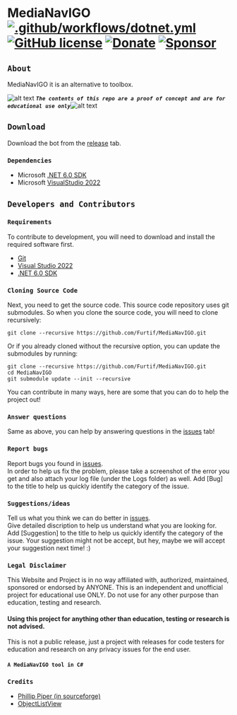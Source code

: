 <!-- define variables -->
[1.1]: http://i.imgur.com/M4fJ65n.png (ATTENTION)

MediaNavIGO <br /><!--[![Build status](https://ci.appveyor.com/api/projects/status/fsp470bmrsl64kyp/branch/master?svg=true)](https://ci.appveyor.com/project/RocketBot/MediaNavIGO/branch/master) [![Github All Releases](https://img.shields.io/github/downloads/Furtif/MediaNavIGO/total.svg?maxAge=750)](https://github.com/Furtif/MediaNavIGO/releases) -->
[![.github/workflows/dotnet.yml](https://github.com/Furtif/MediaNavIGO/actions/workflows/dotnet.yml/badge.svg)](https://github.com/Furtif/MediaNavIGO/actions/workflows/dotnet.yml) [![GitHub license](https://img.shields.io/badge/license-Apache-blue.svg)](https://github.com/Furtif/MediaNavIGO/blob/master/License.md) 
[![Donate](https://img.shields.io/badge/Donate-PayPal-green.svg)](https://www.paypal.me/rocketbot) [![Sponsor](https://img.shields.io/badge/Sponsor-Link-brightgreen.svg)](https://github.com/sponsors/Furtif)
===================

 ## `About` 
 MediaNavIGO it is an alternative to toolbox.

![alt text][1.1] <strong><em>`The contents of this repo are a proof of concept and are for educational use only`</em></strong>![alt text][1.1]<br/>

## `Download`
Download the bot from the [release](https://github.com/Furtif/MediaNavIGO/releases) tab.  

### `Dependencies`
 - Microsoft [.NET 6.0 SDK](https://dotnet.microsoft.com/download/dotnet/6.0)
 - Microsoft [VisualStudio 2022](https://visualstudio.microsoft.com/fr/vs/preview/)

## `Developers and Contributors`

### `Requirements`

To contribute to development, you will need to download and install the required software first.

- [Git](https://git-scm.com/downloads)
- [Visual Studio 2022](https://visualstudio.microsoft.com/fr/vs/preview/)
- [.NET 6.0 SDK](https://dotnet.microsoft.com/download/dotnet/6.0)

### `Cloning Source Code`

Next, you need to get the source code.  This source code repository uses git submodules. So when you clone the source code, you will need to clone recursively:

```
git clone --recursive https://github.com/Furtif/MediaNavIGO.git
```

Or if you already cloned without the recursive option, you can update the submodules by running:

```
git clone --recursive https://github.com/Furtif/MediaNavIGO.git
cd MediaNavIGO
git submodule update --init --recursive
```

 You can contribute in many ways, here are some that you can do to help the project out!

### `Answer questions`
 Same as above, you can help by answering questions in the [issues](https://github.com/Furtif/MediaNavIGO/issues) tab!

### `Report bugs`
 Report bugs you found in [issues](https://github.com/Furtif/MediaNavIGO/issues).  
In order to help us fix the problem, please take a screenshot of the error you get and also attach your log file (under the Logs folder) as well. Add [Bug] to the title to help us quickly identify the category of the issue.

### `Suggestions/ideas`
 Tell us what you think we can do better in [issues](https://github.com/Furtif/MediaNavIGO/issues).  
Give detailed discription to help us understand what you are looking for. Add [Suggestion] to the title to help us quickly identify the category of the issue. Your suggestion might not be accept, but hey, maybe we will accept your suggestion next time! :)

### `Legal Disclaimer`

This Website and Project is in no way affiliated with, authorized, maintained, sponsored or endorsed by ANYONE. This is an independent and unofficial project for educational use ONLY. Do not use for any other purpose than education, testing and research.

#### Using this project for anything other than education, testing or research is not advised.

This is not a public release, just a project with releases for code testers for education and research on any privacy issues for the end user.

#### `A MediaNavIGO tool in C#`


### `Credits`
- [Phillip Piper (in sourceforge)](https://sourceforge.net/u/grammarian)
- [ObjectListView](https://github.com/Furtif/ObjectListView)
